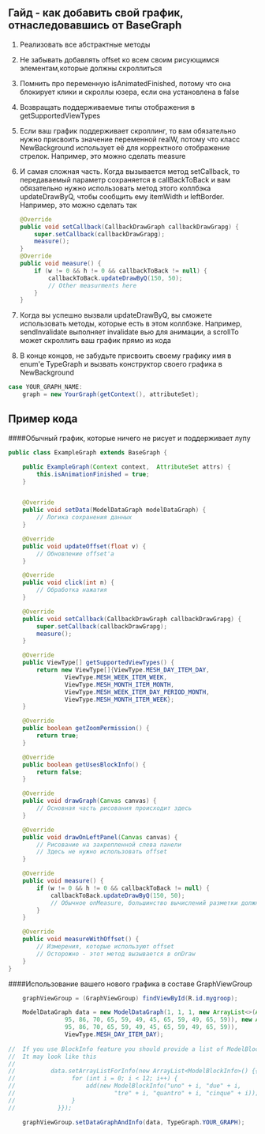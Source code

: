 ## Гайд - как добавить свой график, отнаследовавшись от BaseGraph

1. Реализовать все абстрактные методы
2. Не забывать добавлять offset ко всем своим рисующимся элементам,которые должны скроллиться
3. Помнить про переменную isAnimatedFinished, потому что она блокирует клики и скроллы юзера, если она установлена в false
4. Возвращать поддерживаемые типы отображения в getSupportedViewTypes
5. Если ваш график поддерживает скроллинг, то вам обязательно нужно присвоить значение переменной realW, потому что класс NewBackground использует её для корректного отображение стрелок. Например, это можно сделать measure 
6. И самая сложная часть. Когда вызывается метод setCallback, то передаваемый параметр сохраняется в callBackToBack и вам обязательно нужно использовать метод этого коллбэка updateDrawByQ, чтобы сообщить ему itemWidth и leftBorder. Например, это можно сделать так 

	```java
	@Override
	public void setCallback(CallbackDrawGraph callbackDrawGrapg) {
	    super.setCallback(callbackDrawGrapg);
	    measure();
	}
	@Override
	public void measure() {
		if (w != 0 && h != 0 && callbackToBack != null) {
	        callbackToBack.updateDrawByQ(150, 50);
	        // Other measurments here
	    }
	}
	```
	
7. Когда вы успешно вызвали updateDrawByQ, вы сможете использовать методы, которые есть в этом коллбэке. Например, sendInvalidate выполняет invalidate вью для анимации, а scrollTo может скроллить ваш график прямо из кода 
8. В конце концов, не забудьте присвоить своему графику имя в enum'e TypeGraph и вызвать конструктор своего графика в NewBackground 
```java
case YOUR_GRAPH_NAME:
    graph = new YourGraph(getContext(), attributeSet);
```

## Пример кода

####Обычный график, которые ничего не рисует и поддерживает лупу
```java
public class ExampleGraph extends BaseGraph {

    public ExampleGraph(Context context,  AttributeSet attrs) {
        this.isAnimationFinished = true;
    }


    @Override
    public void setData(ModelDataGraph modelDataGraph) {
		// Логика сохранения данных
    }

    @Override
    public void updateOffset(float v) {
		// Обновление offset'a
    }

    @Override
    public void click(int n) {
		// Обработка нажатия 
    }

    @Override
    public void setCallback(CallbackDrawGraph callbackDrawGrapg) {
        super.setCallback(callbackDrawGrapg);
        measure();
    }

    @Override
    public ViewType[] getSupportedViewTypes() {
        return new ViewType[]{ViewType.MESH_DAY_ITEM_DAY,
                ViewType.MESH_WEEK_ITEM_WEEK,
                ViewType.MESH_MONTH_ITEM_MONTH,
                ViewType.MESH_WEEK_ITEM_DAY_PERIOD_MONTH,
                ViewType.MESH_MONTH_ITEM_WEEK};
    }

    @Override
    public boolean getZoomPermission() {
        return true;
    }

    @Override
    public boolean getUsesBlockInfo() {
        return false;
    }

    @Override
    public void drawGraph(Canvas canvas) {
		// Основная часть рисования происходит здесь
    }

    @Override
    public void drawOnLeftPanel(Canvas canvas) {
		// Рисование на закрепленной слева панели
		// Здесь не нужно использовать offset
    }

    @Override
    public void measure() {
        if (w != 0 && h != 0 && callbackToBack != null) {
            callbackToBack.updateDrawByQ(150, 50);
            // Обычное onMeasure, большинство вычислений разметки должны быть здесь
        }
    }

    @Override
    public void measureWithOffset() {
		// Измерения, которые используют offset
		// Осторожно - этот метод вызывается в onDraw
    }
}
```

####Использование вашего нового графика в составе GraphViewGroup
```java
    graphViewGroup = (GraphViewGroup) findViewById(R.id.mygroop);

	ModelDataGraph data = new ModelDataGraph(1, 1, 1, new ArrayList<>(Arrays.asList(
                95, 86, 70, 65, 59, 49, 45, 65, 59, 49, 65, 59)), new ArrayList<>(Arrays.asList(
                95, 86, 70, 65, 59, 49, 45, 65, 59, 49, 65, 59)),
                ViewType.MESH_DAY_ITEM_DAY);
                
//  If you use BlockInfo feature you should provide a list of ModelBlockInfo to data
//  It may look like this
//
//			data.setArrayListForInfo(new ArrayList<ModelBlockInfo>() {{
//                for (int i = 0; i < 12; i++) {
//                    add(new ModelBlockInfo("uno" + i, "due" + i,
//                            "tre" + i, "quantro" + i, "cinque" + i));
//                }
//            }});

    graphViewGroup.setDataGraphAndInfo(data, TypeGraph.YOUR_GRAPH);
```
